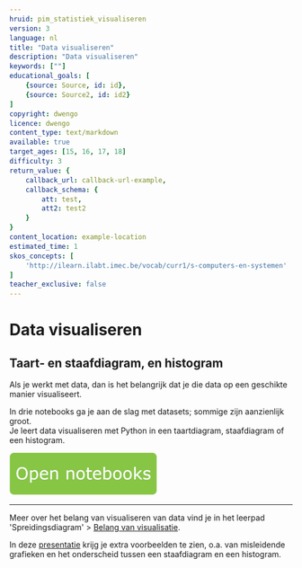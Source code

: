 ```yaml
---
hruid: pim_statistiek_visualiseren
version: 3
language: nl
title: "Data visualiseren"
description: "Data visualiseren"
keywords: [""]
educational_goals: [
    {source: Source, id: id}, 
    {source: Source2, id: id2}
]
copyright: dwengo
licence: dwengo
content_type: text/markdown
available: true
target_ages: [15, 16, 17, 18]
difficulty: 3
return_value: {
    callback_url: callback-url-example,
    callback_schema: {
        att: test,
        att2: test2
    }
}
content_location: example-location
estimated_time: 1
skos_concepts: [
    'http://ilearn.ilabt.imec.be/vocab/curr1/s-computers-en-systemen'
]
teacher_exclusive: false
---
```


# Data visualiseren

## Taart- en staafdiagram, en histogram

Als je werkt met data, dan is het belangrijk dat je die data op een geschikte manier visualiseert.

In drie notebooks ga je aan de slag met datasets; sommige zijn aanzienlijk groot. <br>
Je leert data visualiseren met Python in een taartdiagram, staafdiagram of een histogram.

[![](embed/Knop.png "Knop")](https://kiks.ilabt.imec.be/jupyterhub/?id=0371 "Notebook Taartdiagram")

-------

Meer over het belang van visualiseren van data vind je in het leerpad 'Spreidingsdiagram' > [Belang van visualisatie](https://dwengo.org/learning-path.html?hruid=maths_spreidingsdiagrammen&language=nl&te=true&source_page=%2Fmath_with_python%2F&source_title=%20Python%20in%20de%20Wiskundeles#pn_belangvisualisatie;nl;3). 

In deze [presentatie](embed/databelangvisualisatie.pdf) krijg je extra voorbeelden te zien, o.a. van misleidende grafieken en het onderscheid tussen een staafdiagram en een histogram.
